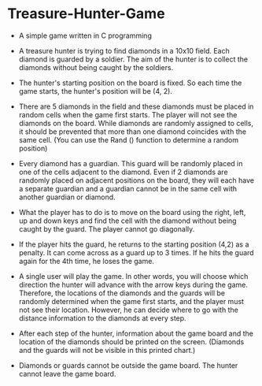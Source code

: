 # Treasure-Hunter-Game

* A simple game written in C programming 

* A treasure hunter is trying to find diamonds in a 10x10 field. Each diamond is guarded by a soldier. 
The aim of the hunter is to collect the diamonds without being caught by the soldiers.

* The hunter's starting position on the board is fixed. So each time the game starts, the hunter's position will be (4, 2).

* There are 5 diamonds in the field and these diamonds must be placed in random cells when the game first starts. The player will not see the diamonds on the board. While diamonds are randomly assigned to cells, it should be prevented that more than one diamond coincides with the same cell. (You can use the Rand () function to determine a random position)

* Every diamond has a guardian. This guard will be randomly placed in one of the cells adjacent to the diamond. Even if 2 diamonds are randomly placed on adjacent positions on the board, they will each have a separate guardian and a guardian cannot be in the same cell with another guardian or diamond.

* What the player has to do is to move on the board using the right, left, up and down keys and find the cell with the diamond without being caught by the guard. The player cannot go diagonally.

* If the player hits the guard, he returns to the starting position (4,2) as a penalty. It can come across as a guard up to 3 times. If he hits the guard again for the 4th time, he loses the game.

* A single user will play the game. In other words, you will choose which direction the hunter will advance with the arrow keys during the game. Therefore, the locations of the diamonds and the guards will be randomly determined when the game first starts, and the player must not see their location. However, he can decide where to go with the distance information to the diamonds at every step.

* After each step of the hunter, information about the game board and the location of the diamonds should be printed on the screen. (Diamonds and the guards will not be visible in this printed chart.)

* Diamonds or guards cannot be outside the game board. The hunter cannot leave the game board.
